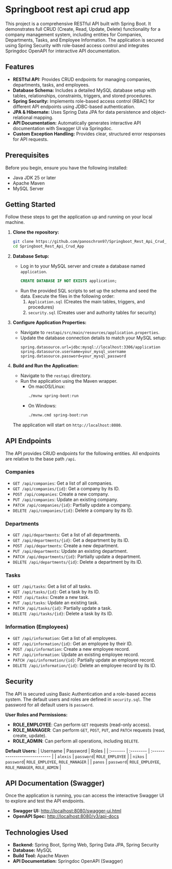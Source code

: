 # Springboot rest api crud app

This project is a comprehensive RESTful API built with Spring Boot. It demonstrates full CRUD (Create, Read, Update, Delete) functionality for a company management system, including entities for Companies, Departments, Tasks, and Employee Information. The application is secured using Spring Security with role-based access control and integrates Springdoc OpenAPI for interactive API documentation.

## Features

- **RESTful API:** Provides CRUD endpoints for managing companies, departments, tasks, and employees.
- **Database Schema:** Includes a detailed MySQL database setup with tables, relationships, constraints, triggers, and stored procedures.
- **Spring Security:** Implements role-based access control (RBAC) for different API endpoints using JDBC-based authentication.
- **JPA & Hibernate:** Uses Spring Data JPA for data persistence and object-relational mapping.
- **API Documentation:** Automatically generates interactive API documentation with Swagger UI via Springdoc.
- **Custom Exception Handling:** Provides clear, structured error responses for API requests.

## Prerequisites

Before you begin, ensure you have the following installed:
- Java JDK 25 or later
- Apache Maven
- MySQL Server

## Getting Started

Follow these steps to get the application up and running on your local machine.

1.  **Clone the repository:**
    ```bash
    git clone https://github.com/panoschron97/Springboot_Rest_Api_Crud_App.git
    cd Springboot_Rest_Api_Crud_App
    ```

2.  **Database Setup:**
    -   Log in to your MySQL server and create a database named `application`.
        ```sql
        CREATE DATABASE IF NOT EXISTS application;
        ```
    -   Run the provided SQL scripts to set up the schema and seed the data. Execute the files in the following order:
        1.  `Application.sql` (Creates the main tables, triggers, and procedures)
        2.  `security.sql` (Creates user and authority tables for security)

3.  **Configure Application Properties:**
    -   Navigate to `restapi/src/main/resources/application.properties`.
    -   Update the database connection details to match your MySQL setup:
        ```properties
        spring.datasource.url=jdbc:mysql://localhost:3306/application
        spring.datasource.username=your_mysql_username
        spring.datasource.password=your_mysql_password
        ```

4.  **Build and Run the Application:**
    -   Navigate to the `restapi` directory.
    -   Run the application using the Maven wrapper.
        - On macOS/Linux:
          ```bash
          ./mvnw spring-boot:run
          ```
        - On Windows:
          ```bash
          ./mvnw.cmd spring-boot:run
          ```
    The application will start on `http://localhost:8080`.

## API Endpoints

The API provides CRUD endpoints for the following entities. All endpoints are relative to the base path `/api`.

### Companies
- `GET /api/companies`: Get a list of all companies.
- `GET /api/companies/{id}`: Get a company by its ID.
- `POST /api/companies`: Create a new company.
- `PUT /api/companies`: Update an existing company.
- `PATCH /api/companies/{id}`: Partially update a company.
- `DELETE /api/companies/{id}`: Delete a company by its ID.

### Departments
- `GET /api/departments`: Get a list of all departments.
- `GET /api/departments/{id}`: Get a department by its ID.
- `POST /api/departments`: Create a new department.
- `PUT /api/departments`: Update an existing department.
- `PATCH /api/departments/{id}`: Partially update a department.
- `DELETE /api/departments/{id}`: Delete a department by its ID.

### Tasks
- `GET /api/tasks`: Get a list of all tasks.
- `GET /api/tasks/{id}`: Get a task by its ID.
- `POST /api/tasks`: Create a new task.
- `PUT /api/tasks`: Update an existing task.
- `PATCH /api/tasks/{id}`: Partially update a task.
- `DELETE /api/tasks/{id}`: Delete a task by its ID.

### Information (Employees)
- `GET /api/information`: Get a list of all employees.
- `GET /api/information/{id}`: Get an employee by their ID.
- `POST /api/information`: Create a new employee record.
- `PUT /api/information`: Update an existing employee record.
- `PATCH /api/information/{id}`: Partially update an employee record.
- `DELETE /api/information/{id}`: Delete an employee record by its ID.

## Security

The API is secured using Basic Authentication and a role-based access system. The default users and roles are defined in `security.sql`. The password for all default users is `password`.

**User Roles and Permissions:**
-   **ROLE_EMPLOYEE**: Can perform `GET` requests (read-only access).
-   **ROLE_MANAGER**: Can perform `GET`, `POST`, `PUT`, and `PATCH` requests (read, create, update).
-   **ROLE_ADMIN**: Can perform all operations, including `DELETE`.

**Default Users:**
| Username | Password  | Roles                         |
| :------- | :-------- | :---------------------------- |
| `alexis` | `password`| `ROLE_EMPLOYEE`               |
| `nikos`  | `password`| `ROLE_EMPLOYEE`, `ROLE_MANAGER` |
| `panos`  | `password`| `ROLE_EMPLOYEE`, `ROLE_MANAGER`, `ROLE_ADMIN` |

## API Documentation (Swagger)

Once the application is running, you can access the interactive Swagger UI to explore and test the API endpoints.

-   **Swagger UI:** [http://localhost:8080/swagger-ui.html](http://localhost:8080/swagger-ui.html)
-   **OpenAPI Spec:** [http://localhost:8080/v3/api-docs](http://localhost:8080/v3/api-docs)

## Technologies Used

-   **Backend:** Spring Boot, Spring Web, Spring Data JPA, Spring Security
-   **Database:** MySQL
-   **Build Tool:** Apache Maven
-   **API Documentation:** Springdoc OpenAPI (Swagger)
